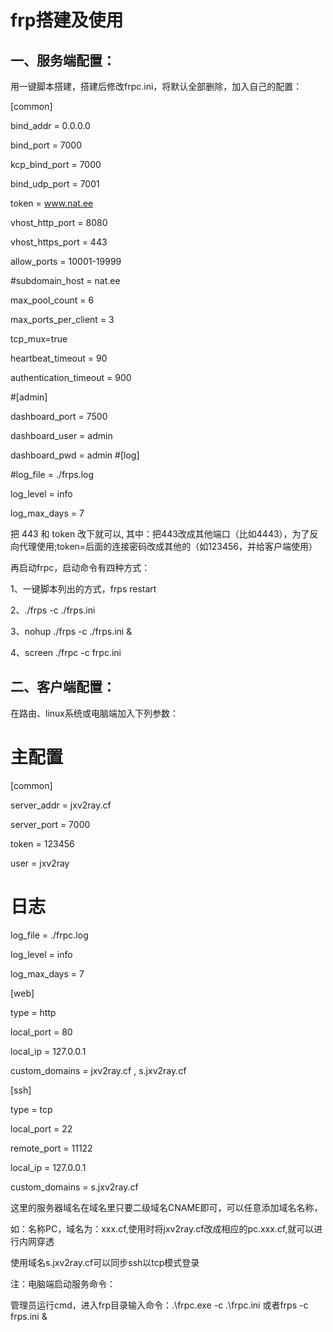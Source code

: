 # frp搭建及使用

一、服务端配置：
--------
用一键脚本搭建，搭建后修改frpc.ini，将默认全部删除，加入自己的配置：

[common]

bind_addr = 0.0.0.0

bind_port = 7000

kcp_bind_port = 7000

bind_udp_port = 7001

token = www.nat.ee

vhost_http_port = 8080

vhost_https_port = 443

allow_ports = 10001-19999

#subdomain_host = nat.ee

max_pool_count = 6

max_ports_per_client = 3

tcp_mux=true

heartbeat_timeout = 90

authentication_timeout = 900

#[admin]

dashboard_port = 7500

dashboard_user = admin

dashboard_pwd = admin
#[log]

#log_file = ./frps.log

log_level = info

log_max_days = 7

把 443 和 token 改下就可以,
其中：把443改成其他端口（比如4443），为了反向代理使用;token=后面的连接密码改成其他的（如123456，并给客户端使用）

再启动frpc，启动命令有四种方式：

1、一键脚本列出的方式，frps restart

2、./frps -c ./frps.ini

3、nohup ./frps -c ./frps.ini &

4、screen ./frpc -c frpc.ini

二、客户端配置：
-------
在路由、linux系统或电脑端加入下列参数：

# 主配置

[common]

server_addr = jxv2ray.cf

server_port = 7000

token = 123456

user = jxv2ray

# 日志

log_file = ./frpc.log

log_level = info

log_max_days = 7


[web]

type = http

local_port = 80

local_ip = 127.0.0.1

custom_domains = jxv2ray.cf , s.jxv2ray.cf


[ssh]

type = tcp

local_port = 22

remote_port = 11122

local_ip = 127.0.0.1

custom_domains = s.jxv2ray.cf

这里的服务器域名在域名里只要二级域名CNAME即可，可以任意添加域名名称，

如：名称PC，域名为：xxx.cf,使用时将jxv2ray.cf改成相应的pc.xxx.cf,就可以进行内网穿透

 使用域名s.jxv2ray.cf可以同步ssh以tcp模式登录

注：电脑端启动服务命令：

管理员运行cmd，进入frp目录输入命令：.\frpc.exe -c .\frpc.ini 或者frps -c frps.ini &
